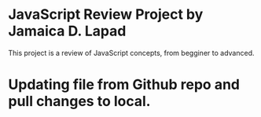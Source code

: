 # JavaScript Review Project by  Jamaica D. Lapad
This project is a review of JavaScript concepts, from begginer to advanced.

# Updating file from Github repo and pull changes to local.